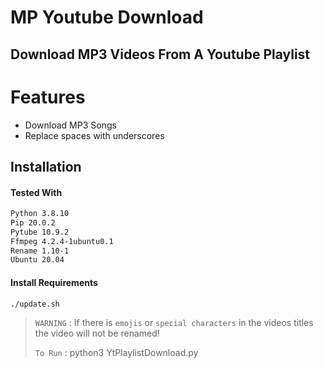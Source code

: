 # MP Youtube Download
## Download MP3 Videos From A Youtube Playlist

# Features
- Download MP3 Songs
- Replace spaces with underscores
## Installation
#### Tested With
```sh
Python 3.8.10
Pip 20.0.2
Pytube 10.9.2
Ffmpeg 4.2.4-1ubuntu0.1
Rename 1.10-1
Ubuntu 20.04
```
#### Install Requirements
```sh
./update.sh
```
> `WARNING` : If there is `emojis` or `special characters` in the videos titles the video will not be renamed!
> 
> `To Run` : python3 YtPlaylistDownload.py
